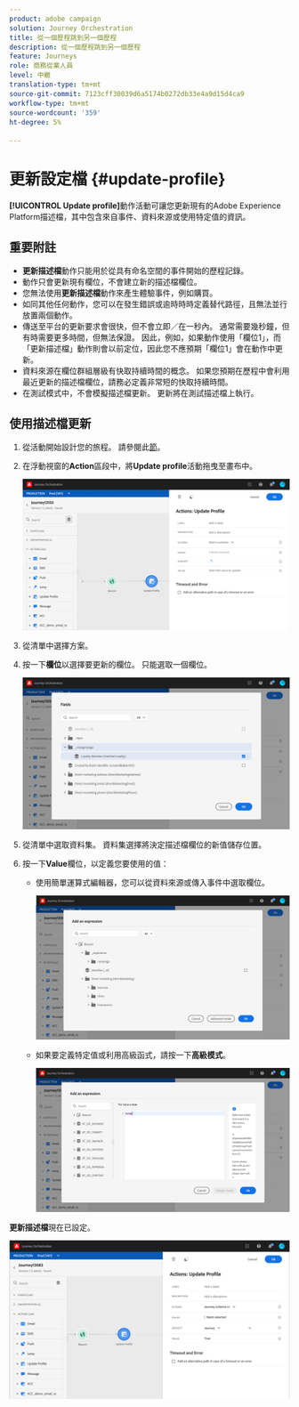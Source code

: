 ```yaml
---
product: adobe campaign
solution: Journey Orchestration
title: 從一個歷程跳到另一個歷程
description: 從一個歷程跳到另一個歷程
feature: Journeys
role: 商務從業人員
level: 中繼
translation-type: tm+mt
source-git-commit: 7123cff30039d6a5174b0272db33e4a9d15d4ca9
workflow-type: tm+mt
source-wordcount: '359'
ht-degree: 5%

---
```



# 更新設定檔 {#update-profile}

**[!UICONTROL Update profile]**&#x200B;動作活動可讓您更新現有的Adobe Experience Platform描述檔，其中包含來自事件、資料來源或使用特定值的資訊。

## 重要附註

* **更新描述檔**&#x200B;動作只能用於從具有命名空間的事件開始的歷程記錄。
* 動作只會更新現有欄位，不會建立新的描述檔欄位。
* 您無法使用&#x200B;**更新描述檔**&#x200B;動作來產生體驗事件，例如購買。
* 如同其他任何動作，您可以在發生錯誤或逾時時時定義替代路徑，且無法並行放置兩個動作。
* 傳送至平台的更新要求會很快，但不會立即／在一秒內。 通常需要幾秒鐘，但有時需要更多時間，但無法保證。 因此，例如，如果動作使用「欄位1」，而「更新描述檔」動作則會以前定位，因此您不應預期「欄位1」會在動作中更新。
* 資料來源在欄位群組層級有快取持續時間的概念。 如果您預期在歷程中會利用最近更新的描述檔欄位，請務必定義非常短的快取持續時間。
* 在測試模式中，不會模擬描述檔更新。 更新將在測試描述檔上執行。

## 使用描述檔更新

1. 從活動開始設計您的旅程。 請參閱此[節](../building-journeys/journey.md)。

1. 在浮動視窗的&#x200B;**Action**&#x200B;區段中，將&#x200B;**Update profile**&#x200B;活動拖曳至畫布中。

   ![](../assets/profileupdate0.png)

1. 從清單中選擇方案。

1. 按一下&#x200B;**欄位**&#x200B;以選擇要更新的欄位。 只能選取一個欄位。

   ![](../assets/profileupdate2.png)

1. 從清單中選取資料集。 資料集選擇將決定描述檔欄位的新值儲存位置。

1. 按一下&#x200B;**Value**&#x200B;欄位，以定義您要使用的值：

   * 使用簡單運算式編輯器，您可以從資料來源或傳入事件中選取欄位。

      ![](../assets/profileupdate4.png)

   * 如果要定義特定值或利用高級函式，請按一下&#x200B;**高級模式**。

      ![](../assets/profileupdate3.png)

**更新描述檔**&#x200B;現在已設定。

![](../assets/profileupdate1.png)
